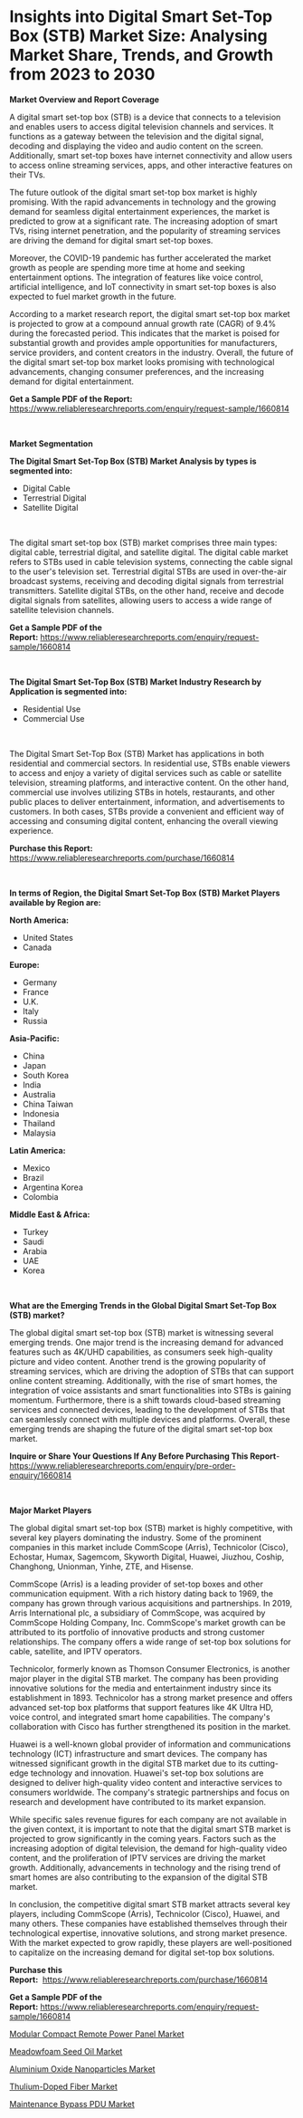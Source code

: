 <p><h1>Insights into Digital Smart Set-Top Box (STB) Market Size: Analysing Market Share, Trends, and Growth from 2023 to 2030</h1></p><p><strong>Market Overview and Report Coverage</strong></p>
<p><p>A digital smart set-top box (STB) is a device that connects to a television and enables users to access digital television channels and services. It functions as a gateway between the television and the digital signal, decoding and displaying the video and audio content on the screen. Additionally, smart set-top boxes have internet connectivity and allow users to access online streaming services, apps, and other interactive features on their TVs.</p><p>The future outlook of the digital smart set-top box market is highly promising. With the rapid advancements in technology and the growing demand for seamless digital entertainment experiences, the market is predicted to grow at a significant rate. The increasing adoption of smart TVs, rising internet penetration, and the popularity of streaming services are driving the demand for digital smart set-top boxes.</p><p>Moreover, the COVID-19 pandemic has further accelerated the market growth as people are spending more time at home and seeking entertainment options. The integration of features like voice control, artificial intelligence, and IoT connectivity in smart set-top boxes is also expected to fuel market growth in the future.</p><p>According to a market research report, the digital smart set-top box market is projected to grow at a compound annual growth rate (CAGR) of 9.4% during the forecasted period. This indicates that the market is poised for substantial growth and provides ample opportunities for manufacturers, service providers, and content creators in the industry. Overall, the future of the digital smart set-top box market looks promising with technological advancements, changing consumer preferences, and the increasing demand for digital entertainment.</p></p>
<p><strong>Get a Sample PDF of the Report:</strong> <a href="https://www.reliableresearchreports.com/enquiry/request-sample/1660814">https://www.reliableresearchreports.com/enquiry/request-sample/1660814</a></p>
<p>&nbsp;</p>
<p><strong>Market Segmentation</strong></p>
<p><strong>The Digital Smart Set-Top Box (STB) Market Analysis by types is segmented into:</strong></p>
<p><ul><li>Digital Cable</li><li>Terrestrial Digital</li><li>Satellite Digital</li></ul></p>
<p>&nbsp;</p>
<p><p>The digital smart set-top box (STB) market comprises three main types: digital cable, terrestrial digital, and satellite digital. The digital cable market refers to STBs used in cable television systems, connecting the cable signal to the user's television set. Terrestrial digital STBs are used in over-the-air broadcast systems, receiving and decoding digital signals from terrestrial transmitters. Satellite digital STBs, on the other hand, receive and decode digital signals from satellites, allowing users to access a wide range of satellite television channels.</p></p>
<p><strong>Get a Sample PDF of the Report:</strong>&nbsp;<a href="https://www.reliableresearchreports.com/enquiry/request-sample/1660814">https://www.reliableresearchreports.com/enquiry/request-sample/1660814</a></p>
<p>&nbsp;</p>
<p><strong>The Digital Smart Set-Top Box (STB) Market Industry Research by Application is segmented into:</strong></p>
<p><ul><li>Residential Use</li><li>Commercial Use</li></ul></p>
<p>&nbsp;</p>
<p><p>The Digital Smart Set-Top Box (STB) Market has applications in both residential and commercial sectors. In residential use, STBs enable viewers to access and enjoy a variety of digital services such as cable or satellite television, streaming platforms, and interactive content. On the other hand, commercial use involves utilizing STBs in hotels, restaurants, and other public places to deliver entertainment, information, and advertisements to customers. In both cases, STBs provide a convenient and efficient way of accessing and consuming digital content, enhancing the overall viewing experience.</p></p>
<p><strong>Purchase this Report:</strong>&nbsp; <a href="https://www.reliableresearchreports.com/purchase/1660814">https://www.reliableresearchreports.com/purchase/1660814</a></p>
<p>&nbsp;</p>
<p><strong>In terms of Region, the Digital Smart Set-Top Box (STB) Market Players available by Region are:</strong></p>
<p>
    <p> <strong> North America: </strong>
        <ul>
            <li>United States</li>
            <li>Canada</li>
        </ul>
        </p> 
    <p> <strong> Europe: </strong>
        <ul>
            <li>Germany</li>
            <li>France</li>
            <li>U.K.</li>
            <li>Italy</li>
            <li>Russia</li>
        </ul>
        </p> 
    <p> <strong> Asia-Pacific: </strong>
        <ul>
            <li>China</li>
            <li>Japan</li>
            <li>South Korea</li>
            <li>India</li>
            <li>Australia</li>
            <li>China Taiwan</li>
            <li>Indonesia</li>
            <li>Thailand</li>
            <li>Malaysia</li>
        </ul>
        </p> 
    <p> <strong> Latin America: </strong>
        <ul>
            <li>Mexico</li>
            <li>Brazil</li>
            <li>Argentina Korea</li>
            <li>Colombia</li>
        </ul>
        </p> 
    <p> <strong> Middle East & Africa: </strong>
        <ul>
            <li>Turkey</li>
            <li>Saudi</li>
            <li>Arabia</li>
            <li>UAE</li>
            <li>Korea</li>
        </ul>
    </p>
    </p>
<p>&nbsp;</p>
<p><strong>What are the Emerging Trends in the Global Digital Smart Set-Top Box (STB) market?</strong></p>
<p><p>The global digital smart set-top box (STB) market is witnessing several emerging trends. One major trend is the increasing demand for advanced features such as 4K/UHD capabilities, as consumers seek high-quality picture and video content. Another trend is the growing popularity of streaming services, which are driving the adoption of STBs that can support online content streaming. Additionally, with the rise of smart homes, the integration of voice assistants and smart functionalities into STBs is gaining momentum. Furthermore, there is a shift towards cloud-based streaming services and connected devices, leading to the development of STBs that can seamlessly connect with multiple devices and platforms. Overall, these emerging trends are shaping the future of the digital smart set-top box market.</p></p>
<p><strong>Inquire or Share Your Questions If Any Before Purchasing This Report</strong>- <a href="https://www.reliableresearchreports.com/enquiry/pre-order-enquiry/1660814">https://www.reliableresearchreports.com/enquiry/pre-order-enquiry/1660814</a></p>
<p>&nbsp;</p>
<p><strong>Major Market Players</strong></p>
<p><p>The global digital smart set-top box (STB) market is highly competitive, with several key players dominating the industry. Some of the prominent companies in this market include CommScope (Arris), Technicolor (Cisco), Echostar, Humax, Sagemcom, Skyworth Digital, Huawei, Jiuzhou, Coship, Changhong, Unionman, Yinhe, ZTE, and Hisense.</p><p>CommScope (Arris) is a leading provider of set-top boxes and other communication equipment. With a rich history dating back to 1969, the company has grown through various acquisitions and partnerships. In 2019, Arris International plc, a subsidiary of CommScope, was acquired by CommScope Holding Company, Inc. CommScope's market growth can be attributed to its portfolio of innovative products and strong customer relationships. The company offers a wide range of set-top box solutions for cable, satellite, and IPTV operators.</p><p>Technicolor, formerly known as Thomson Consumer Electronics, is another major player in the digital STB market. The company has been providing innovative solutions for the media and entertainment industry since its establishment in 1893. Technicolor has a strong market presence and offers advanced set-top box platforms that support features like 4K Ultra HD, voice control, and integrated smart home capabilities. The company's collaboration with Cisco has further strengthened its position in the market.</p><p>Huawei is a well-known global provider of information and communications technology (ICT) infrastructure and smart devices. The company has witnessed significant growth in the digital STB market due to its cutting-edge technology and innovation. Huawei's set-top box solutions are designed to deliver high-quality video content and interactive services to consumers worldwide. The company's strategic partnerships and focus on research and development have contributed to its market expansion.</p><p>While specific sales revenue figures for each company are not available in the given context, it is important to note that the digital smart STB market is projected to grow significantly in the coming years. Factors such as the increasing adoption of digital television, the demand for high-quality video content, and the proliferation of IPTV services are driving the market growth. Additionally, advancements in technology and the rising trend of smart homes are also contributing to the expansion of the digital STB market.</p><p>In conclusion, the competitive digital smart STB market attracts several key players, including CommScope (Arris), Technicolor (Cisco), Huawei, and many others. These companies have established themselves through their technological expertise, innovative solutions, and strong market presence. With the market expected to grow rapidly, these players are well-positioned to capitalize on the increasing demand for digital set-top box solutions.</p></p>
<p><strong>Purchase this Report:</strong>&nbsp;&nbsp;<a href="https://www.reliableresearchreports.com/purchase/1660814">https://www.reliableresearchreports.com/purchase/1660814</a></p>
<p></p>
<p><strong>Get a Sample PDF of the Report:</strong>&nbsp;<a href="https://www.reliableresearchreports.com/enquiry/request-sample/1660814">https://www.reliableresearchreports.com/enquiry/request-sample/1660814</a></p>
<p><p><a href="https://github.com/jonneygiverf/Market-Research-Report-List-1/blob/main/modular-compact-remote-power-panel-market.md">Modular Compact Remote Power Panel Market</a></p><p><a href="https://medium.com/@maxinefeest1904/meadowfoam-seed-oil-market-competitive-analysis-market-trends-and-forecast-to-2030-189dce42dd3d">Meadowfoam Seed Oil Market</a></p><p><a href="https://medium.com/@graycehuels/aluminium-oxide-nanoparticles-market-report-reveals-the-latest-trends-and-growth-opportunities-of-a30a58180de4">Aluminium Oxide Nanoparticles Market</a></p><p><a href="https://medium.com/@cullenblick/thulium-doped-fiber-market-comprehensive-assessment-by-type-application-and-geography-c8f23684f9a3">Thulium-Doped Fiber Market</a></p><p><a href="https://github.com/dziulagalemab/Market-Research-Report-List-1/blob/main/maintenance-bypass-pdu-market.md">Maintenance Bypass PDU Market</a></p></p>